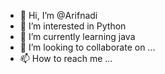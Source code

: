 - 👋 Hi, I’m @Arifnadi
- 👀 I’m interested in Python
- 🌱 I’m currently learning java
- 💞️ I’m looking to collaborate on ...
- 📫 How to reach me ...

<!---
Arifnadi/Arifnadi is a ✨ special ✨ repository because its `README.md` (this file) appears on your GitHub profile.
You can click the Preview link to take a look at your changes.
--->
